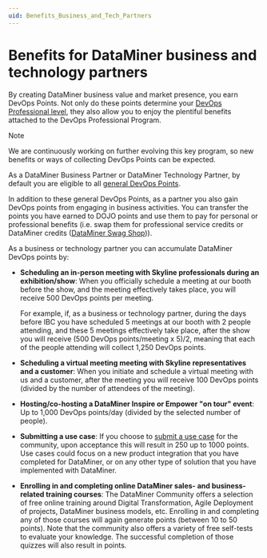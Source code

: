 ```yaml
---
uid: Benefits_Business_and_Tech_Partners
---
```


# Benefits for DataMiner business and technology partners

By creating DataMiner business value and market presence, you earn DevOps Points. Not only do these points determine your [DevOps Professional level](xref:DevOps_Points), they also allow you to enjoy the plentiful benefits attached to the DevOps Professional Program.

> [!NOTE]
> We are continuously working on further evolving this key program, so new benefits or ways of collecting DevOps Points can be expected.

As a DataMiner Business Partner or DataMiner Technology Partner, by default you are eligible to all [general DevOps Points](xref:Benefits_DevOps_Professionals_Program).

In addition to these general DevOps Points, as a partner you also gain DevOps points from engaging in business activities. You can transfer the points you have earned to DOJO points and use them to pay for personal or professional benefits (i.e. swap them for professional service credits or DataMiner credits ([DataMiner Swag Shop](https://community.dataminer.services/swag-shop/))).

As a business or technology partner you can accumulate DataMiner DevOps points by:

- **Scheduling an in-person meeting with Skyline professionals during an exhibition/show**: When you officially schedule a meeting at our booth before the show, and the meeting effectively takes place, you will receive 500 DevOps points per meeting.

  For example, if, as a business or technology partner, during the days before IBC you have scheduled 5 meetings at our booth with 2 people attending, and these 5 meetings effectively take place, after the show you will receive (500 DevOps points/meeting x 5)/2, meaning that each of the people attending will collect 1,250 DevOps points.

- **Scheduling a virtual meeting meeting with Skyline representatives and a customer**: When you initiate and schedule a virtual meeting with us and a customer, after the meeting you will receive 100 DevOps points (divided by the number of attendees of the meeting).

- **Hosting/co-hosting a DataMiner Inspire or Empower "on tour" event**: Up to 1,000 DevOps points/day (divided by the selected number of people).

- **Submitting a use case**: If you choose to [submit a use case](https://community.dataminer.services/download/use-case-template/) for the community, upon acceptance this will result in 250 up to 1000 points. Use cases could focus on a new product integration that you have completed for DataMiner, or on any other type of solution that you have implemented with DataMiner.

- **Enrolling in and completing online DataMiner sales- and business-related training courses**: The DataMiner Community offers a selection of free online training around Digital Transformation, Agile Deployment of projects, DataMiner business models, etc. Enrolling in and completing any of those courses will again generate points (between 10 to 50 points). Note that the community also offers a variety of free self-tests to evaluate your knowledge. The successful completion of those quizzes will also result in points.
